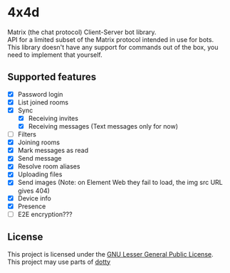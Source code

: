 # 4x4d
Matrix (the chat protocol) Client-Server bot library.  
API for a limited subset of the Matrix protocol intended in use for bots.  
This library doesn't have any support for commands out of the box, you need to implement that yourself.  

## Supported features
- [x] Password login  
- [x] List joined rooms  
- [x] Sync  
	- [x] Receiving invites  
	- [X] Receiving messages (Text messages only for now)
- [ ] Filters  
- [x] Joining rooms  
- [x] Mark messages as read  
- [x] Send message  
- [x] Resolve room aliases
- [x] Uploading files
- [x] Send images (Note: on Element Web they fail to load, the img src URL gives 404)
- [x] Device info
- [x] Presence
- [ ] E2E encryption???  

## License
This project is licensed under the [GNU Lesser General Public License](https://www.gnu.org/licenses/lgpl-3.0.en.html).  
This project may use parts of [dotty](https://github.com/rinfz/dotty)